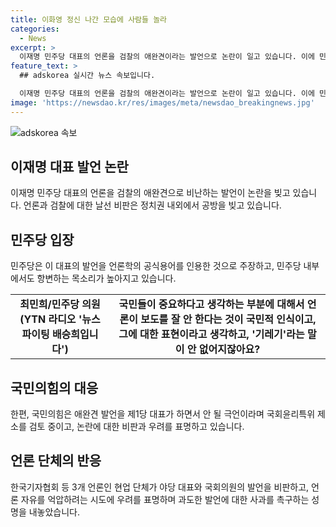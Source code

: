 ```yaml
---
title: 이화영 정신 나간 모습에 사람들 놀라
categories:
  - News
excerpt: >
  이재명 민주당 대표의 언론을 검찰의 애완견이라는 발언으로 논란이 일고 있습니다. 이에 민주당은 언론학 용어를 인용하여 항변하고 있으며, 국민의힘은 이 발언을 극언으로 비판하며 국회윤리특위 제소를 검토 중입니다. 한국기자협회 등 3개 언론인 단체는 야당 대표와 국회의원의 언론 비판에 우려를 표명하고 사과를 촉구하는 성명을 내고 있습니다.
feature_text: >
  ## adskorea 실시간 뉴스 속보입니다.

  이재명 민주당 대표의 언론을 검찰의 애완견이라는 발언으로 논란이 일고 있습니다. 이에 민주당은 언론학 용어를 인용하여 항변하고 있으며, 국민의힘은 이 발언을 극언으로 비판하며 국회윤리특위 제소를 검토 중입니다. 한국기자협회 등 3개 언론인 단체는 야당 대표와 국회의원의 언론 비판에 우려를 표명하고 사과를 촉구하는 성명을 내고 있습니다.
image: 'https://newsdao.kr/res/images/meta/newsdao_breakingnews.jpg'
---
```


<p><img src="https://newsdao.kr/res/images/meta/newsdao_breakingnews.jpg" alt="adskorea 속보" /></p>

<h2 data-ke-size="size26">이재명 대표 발언 논란</h2>

<p data-ke-size="size16">이재명 민주당 대표의 언론을 검찰의 애완견으로 비난하는 발언이 논란을 빚고 있습니다. 언론과 검찰에 대한 날선 비판은 정치권 내외에서 공방을 빚고 있습니다.</p>

<h2 data-ke-size="size26">민주당 입장</h2>

<p data-ke-size="size16">민주당은 이 대표의 발언을 언론학의 공식용어를 인용한 것으로 주장하고, 민주당 내부에서도 항변하는 목소리가 높아지고 있습니다.</p>

<table>
  <tbody>
    <tr>
      <td style="text-align: center; height: 17px;"><b>최민희/민주당 의원(YTN 라디오 '뉴스파이팅 배승희입니다')</b></td>
      <td style="text-align: center; height: 17px;"><b>국민들이 중요하다고 생각하는 부분에 대해서 언론이 보도를 잘 안 한다는 것이 국민적 인식이고, 그에 대한 표현이라고 생각하고, '기레기'라는 말이 안 없어지잖아요?</b></td>
    </tr>
  </tbody>
</table>

<h2 data-ke-size="size26">국민의힘의 대응</h2>

<p data-ke-size="size16">한편, 국민의힘은 애완견 발언을 제1당 대표가 하면서 안 될 극언이라며 국회윤리특위 제소를 검토 중이고, 논란에 대한 비판과 우려를 표명하고 있습니다.</p>

<h2 data-ke-size="size26">언론 단체의 반응</h2>

<p data-ke-size="size16">한국기자협회 등 3개 언론인 현업 단체가 야당 대표와 국회의원의 발언을 비판하고, 언론 자유를 억압하려는 시도에 우려를 표명하며 과도한 발언에 대한 사과를 촉구하는 성명을 내놓았습니다.</p>

